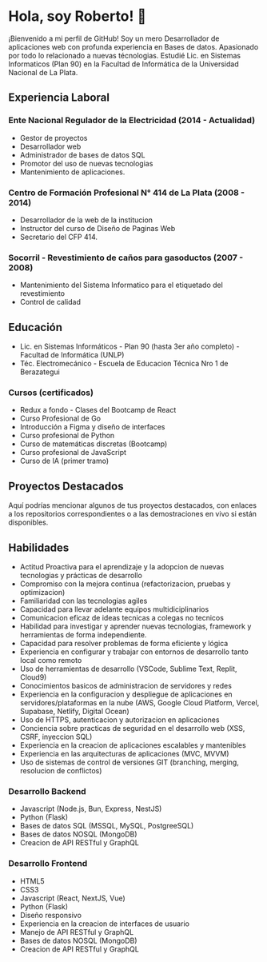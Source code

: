 # Hola, soy Roberto! 👋

¡Bienvenido a mi perfil de GitHub! Soy un mero Desarrollador de aplicaciones web con profunda experiencia en Bases de datos. Apasionado por todo lo relacionado a nuevas técnologias. Estudié Lic. en Sistemas Informaticos (Plan 90) en la Facultad de Informática de la Universidad Nacional de La Plata.

## Experiencia Laboral

### Ente Nacional Regulador de la Electricidad (2014 - Actualidad)
- Gestor de proyectos
- Desarrollador web
- Administrador de bases de datos SQL
- Promotor del uso de nuevas tecnologias
- Mantenimiento de aplicaciones.

### Centro de Formación Profesional N° 414 de La Plata (2008 - 2014)
- Desarrollador de la web de la institucion
- Instructor del curso de Diseño de Paginas Web
- Secretario del CFP 414.

### Socorril - Revestimiento de caños para gasoductos (2007 - 2008)
- Mantenimiento del Sistema Informatico para el etiquetado del revestimiento
- Control de calidad

## Educación
- Lic. en Sistemas Informáticos - Plan 90 (hasta 3er año completo) - Facultad de Informática (UNLP)
- Téc. Electromecánico - Escuela de Educacion Técnica Nro 1 de Berazategui

### Cursos (certificados)
- Redux a fondo - Clases del Bootcamp de React
- Curso Profesional de Go
- Introducción a Figma y diseño de interfaces
- Curso profesional de Python
- Curso de matemáticas discretas (Bootcamp)
- Curso profesional de JavaScript
- Curso de IA (primer tramo)

## Proyectos Destacados

Aquí podrías mencionar algunos de tus proyectos destacados, con enlaces a los repositorios correspondientes o a las demostraciones en vivo si están disponibles.

## Habilidades

- Actitud Proactiva para el aprendizaje y la adopcion de nuevas tecnologias y prácticas de desarrollo
- Compromiso con la mejora continua (refactorizacion, pruebas y optimizacion)
- Familiaridad con las tecnologias agiles
- Capacidad para llevar adelante equipos multidiciplinarios
- Comunicacion eficaz de ideas tecnicas a colegas no tecnicos
- Habilidad para investigar y aprender nuevas tecnologias, framework y herramientas de forma independiente.
- Capacidad para resolver problemas de forma eficiente y lógica
- Experiencia en configurar y trabajar con entornos de desarrollo tanto local como remoto
- Uso de herramientas de desarrollo (VSCode, Sublime Text, Replit, Cloud9)
- Conocimientos basicos de administracion de servidores y redes
- Experiencia en la configuracion y despliegue de aplicaciones en servidores/plataformas en la nube (AWS, Google Cloud Platform, Vercel, Supabase, Netlify, Digital Ocean)
- Uso de HTTPS, autenticacion y autorizacion en aplicaciones
- Conciencia sobre practicas de seguridad en el desarrollo web (XSS, CSRF, inyeccion SQL)
- Experiencia en la creacion de aplicaciones escalables y mantenibles
- Experiencia en las arquitecturas de aplicaciones (MVC, MVVM)
- Uso de sistemas de control de versiones GIT (branching, merging, resolucion de conflictos)

### Desarrollo Backend
- Javascript (Node.js, Bun, Express, NestJS)
- Python (Flask)
- Bases de datos SQL (MSSQL, MySQL, PostgreeSQL)
- Bases de datos NOSQL (MongoDB)
- Creacion de API RESTful y GraphQL
  
### Desarrollo Frontend
- HTML5
- CSS3
- Javascript (React, NextJS, Vue)
- Python (Flask)
- Diseño responsivo
- Experiencia en la creacion de interfaces de usuario
- Manejo de API RESTful y GraphQL
- Bases de datos NOSQL (MongoDB)
- Creacion de API RESTful y GraphQL
  


